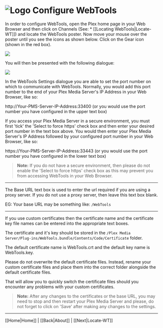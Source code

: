 # ![Logo](https://github.com/ukdtom/WebTools.bundle/blob/master/Wiki/WebTools/Logos/WebTools-48x48.png) Configure WebTools

In order to configure WebTools, open the Plex home page in your Web Browser and then click on Channels (See: * [[Locating WebTools|Locate-WT]]) and locate the WebTools poster. Now move your mouse over the poster until you see the icons as shown below. Click on the Gear icon (shown in the red box).

![](https://github.com/ukdtom/WebTools.bundle/blob/master/Wiki/WebTools/Configuration/CWT-image01.png)

You will then be presented with the following dialogue:

![](https://github.com/ukdtom/WebTools.bundle/blob/master/Wiki/WebTools/Configuration/CWT-image02.png)

In the WebTools Settings dialogue you are able to set the port number on which to communicate with WebTools. Normally, you would add this port number to the end of your Plex Media Server's IP Address in your Web Browser, like so:

http://Your-PMS-Server-IP-Address:33400 (or you would use the port number you have configured in the upper text box)

If you access your Plex Media Server in a secure environment, you must first 'tick' the 'Select to force https' check box and then enter your desired port number in the text box above. You would then enter your Plex Media Server's IP Address followed by your configured port number in your Web Browser, like so:

https://Your-PMS-Server-IP-Address:33443 (or you would use the port number you have configured in the lower text box)

> **Note:** If you do not have a secure environment, then please do not enable the 'Select to force https' check box as this may prevent you from accessing WebTools in your Web Browser.

***

The Base URL text box is used to enter the url required if you are using a proxy server. If you do not use a proxy server, then leave this text box blank.

EG: Your base URL may be something like: `/WebTools`

***

If you use custom certificates then the certificate name and the certificate key file names can be entered into the appropriate text boxes.

The certificate and it's key should be stored in the `/Plex Media Server/Plug-ins/WebTools.bundle/Contents/Code/Certificate` folder.

The default certificate name is WebTools.crt and the default key name is WebTools.key.

Please do not overwrite the default certificate files. Instead, rename your custom certificate files and place them into the correct folder alongside the default certificate files.

That will allow you to quickly switch the certificate files should you encounter any problems with your custom certificates.

> **Note:** After any changes to the certificates or the base URL, you may need to stop and then restart your Plex Media Server and please, do not forget to click on 'Save' after making any changes to the settings.

***

[[Home|Home]] | [[Back|About]] | [[Next|Locate-WT]]
